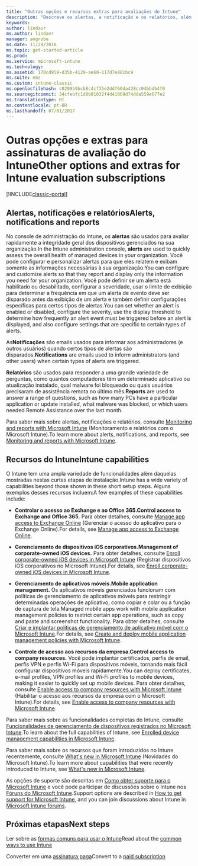 ```yaml
---
title: "Outras opções e recursos extras para avaliações do Intune"
description: "Descreve os alertas, a notificação e os relatórios, além das funcionalidades gerais do Intune sobre as quais você precisa saber ao se inscrever para uma avaliação gratuita de 30 dias do Intune"
keywords: 
author: lindavr
ms.author: lindavr
manager: angrobe
ms.date: 11/29/2016
ms.topic: get-started-article
ms.prod: 
ms.service: microsoft-intune
ms.technology: 
ms.assetid: 170cd959-d35b-4129-ae60-117d7e881bc9
ms.suite: ems
ms.custom: intune-classic
ms.openlocfilehash: c0299b9bcb8c4cf35e2ddf60da428cc04bbdb4f0
ms.sourcegitcommit: 34cfebfc1d8b81032f4d41869d74dda559e677e2
ms.translationtype: HT
ms.contentlocale: pt-BR
ms.lasthandoff: 07/01/2017
---
```

# <span data-ttu-id="5d6a0-103">Outras opções e extras para assinaturas de avaliação do Intune</span><span class="sxs-lookup"><span data-stu-id="5d6a0-103">Other options and extras for Intune evaluation subscriptions</span></span>
<a id="other-options-and-extras-for-intune-evaluation-subscriptions" class="xliff"></a>

[!INCLUDE[classic-portal](../includes/classic-portal.md)]

## <span data-ttu-id="5d6a0-104">Alertas, notificações e relatórios</span><span class="sxs-lookup"><span data-stu-id="5d6a0-104">Alerts, notifications and reports</span></span>
<a id="alerts-notifications-and-reports" class="xliff"></a>
<span data-ttu-id="5d6a0-105">No console de administração do Intune, os **alertas** são usados para avaliar rapidamente a integridade geral dos dispositivos gerenciados na sua organização.</span><span class="sxs-lookup"><span data-stu-id="5d6a0-105">In the Intune administration console, **alerts** are used to quickly assess the overall health of managed devices in your organization.</span></span> <span data-ttu-id="5d6a0-106">Você pode configurar e personalizar alertas para que eles relatem e exibam somente as informações necessárias à sua organização.</span><span class="sxs-lookup"><span data-stu-id="5d6a0-106">You can configure and customize alerts so that they report and display only the information you need for your organization.</span></span> <span data-ttu-id="5d6a0-107">Você pode definir se um alerta está habilitado ou desabilitado, configurar a severidade, usar o limite de exibição para determinar a frequência em que um alerta de evento deve ser disparado antes da exibição de um alerta e também definir configurações específicas para certos tipos de alertas.</span><span class="sxs-lookup"><span data-stu-id="5d6a0-107">You can set whether an alert is enabled or disabled, configure the severity, use the display threshold to determine how frequently an alert event must be triggered before an alert is displayed, and also configure settings that are specific to certain types of alerts.</span></span>

<span data-ttu-id="5d6a0-108">As**Notificações** são emails usados para informar aos administradores (e outros usuários) quando certos tipos de alertas são disparados.</span><span class="sxs-lookup"><span data-stu-id="5d6a0-108">**Notifications** are emails used to inform administrators (and other users)  when certain types of alerts are triggered.</span></span>

<span data-ttu-id="5d6a0-109">**Relatórios** são usados para responder a uma grande variedade de perguntas, como quantos computadores têm um determinado aplicativo ou atualização instalado, qual malware foi bloqueado ou quais usuários precisaram de assistência remota no último mês.</span><span class="sxs-lookup"><span data-stu-id="5d6a0-109">**Reports** are used to answer a range of questions, such as how many PCs have a particular application or update installed, what malware was blocked, or which users needed Remote Assistance over the last month.</span></span>

<span data-ttu-id="5d6a0-110">Para saber mais sobre alertas, notificações e relatórios, consulte [Monitoring and reports with Microsoft Intune](/intune-classic/Deploy-Use/monitoring-and-reports-with-microsoft-intune) (Monitoramento e relatórios com o Microsoft Intune).</span><span class="sxs-lookup"><span data-stu-id="5d6a0-110">To learn more about alerts, notifications, and reports, see [Monitoring and reports with Microsoft Intune](/intune-classic/Deploy-Use/monitoring-and-reports-with-microsoft-intune).</span></span>

## <span data-ttu-id="5d6a0-111">Recursos do Intune</span><span class="sxs-lookup"><span data-stu-id="5d6a0-111">Intune capabilities</span></span>
<a id="intune-capabilities" class="xliff"></a>
<span data-ttu-id="5d6a0-112">O Intune tem uma ampla variedade de funcionalidades além daquelas mostradas nestas curtas etapas de instalação.</span><span class="sxs-lookup"><span data-stu-id="5d6a0-112">Intune has a wide variety of capabilities beyond those shown in these short setup steps.</span></span> <span data-ttu-id="5d6a0-113">Alguns exemplos desses recursos incluem:</span><span class="sxs-lookup"><span data-stu-id="5d6a0-113">A few examples of these capabilities include:</span></span>

-   <span data-ttu-id="5d6a0-114">**Controlar o acesso ao Exchange e ao Office 365.**</span><span class="sxs-lookup"><span data-stu-id="5d6a0-114">**Control access to Exchange and Office 365.**</span></span> <span data-ttu-id="5d6a0-115">Para obter detalhes, consulte [Manage app access to Exchange Online](/intune-classic/deploy-use/restrict-access-to-email-and-o365-services-with-microsoft-intune) (Gerenciar o acesso do aplicativo para o Exchange Online).</span><span class="sxs-lookup"><span data-stu-id="5d6a0-115">For details, see [Manage app access to Exchange Online](/intune-classic/deploy-use/restrict-access-to-email-and-o365-services-with-microsoft-intune).</span></span>

-   <span data-ttu-id="5d6a0-116">**Gerenciamento de dispositivos iOS corporativos.**</span><span class="sxs-lookup"><span data-stu-id="5d6a0-116">**Management of corporate-owned iOS devices.**</span></span> <span data-ttu-id="5d6a0-117">Para obter detalhes, consulte [Enroll corporate-owned iOS devices in Microsoft Intune](/intune-classic/Deploy-Use/enroll-corporate-owned-ios-devices-in-microsoft-intune) (Registrar dispositivos iOS corporativos no Microsoft Intune).</span><span class="sxs-lookup"><span data-stu-id="5d6a0-117">For details, see [Enroll corporate-owned iOS devices in Microsoft Intune](/intune-classic/Deploy-Use/enroll-corporate-owned-ios-devices-in-microsoft-intune).</span></span>

-   <span data-ttu-id="5d6a0-118">**Gerenciamento de aplicativos móveis.**</span><span class="sxs-lookup"><span data-stu-id="5d6a0-118">**Mobile application management.**</span></span> <span data-ttu-id="5d6a0-119">Os aplicativos móveis gerenciados funcionam com políticas de gerenciamento de aplicativos móveis para restringir determinadas operações de aplicativo, como copiar e colar ou a função de captura de tela.</span><span class="sxs-lookup"><span data-stu-id="5d6a0-119">Managed mobile apps work with mobile application management policies to restrict certain app operations, such as copy and paste and screenshot functionality.</span></span> <span data-ttu-id="5d6a0-120">Para obter detalhes, consulte [Criar e implantar políticas de gerenciamento de aplicativo móvel com o Microsoft Intune](/intune-classic/Deploy-Use/manage-internet-access-using-managed-browser-policies).</span><span class="sxs-lookup"><span data-stu-id="5d6a0-120">For details, see [Create and deploy mobile application management policies with Microsoft Intune](/intune-classic/Deploy-Use/manage-internet-access-using-managed-browser-policies).</span></span>

-   <span data-ttu-id="5d6a0-121">**Controle de acesso aos recursos da empresa.**</span><span class="sxs-lookup"><span data-stu-id="5d6a0-121">**Control access to company resources.**</span></span> <span data-ttu-id="5d6a0-122">Você pode implantar certificados, perfis de email, perfis VPN e perfis Wi-Fi para dispositivos móveis, tornando mais fácil configurar dispositivos móveis rapidamente.</span><span class="sxs-lookup"><span data-stu-id="5d6a0-122">You can deploy certificates, e-mail profiles, VPN profiles and Wi-Fi profiles to mobile devices, making it easier to quickly set up mobile devices.</span></span> <span data-ttu-id="5d6a0-123">Para obter detalhes, consulte [Enable access to company resources with Microsoft Intune](/intune-classic/Deploy-Use/enable-access-to-company-resources-with-microsoft-intune) (Habilitar o acesso aos recursos da empresa com o Microsoft Intune).</span><span class="sxs-lookup"><span data-stu-id="5d6a0-123">For details, see [Enable access to company resources with Microsoft Intune](/intune-classic/Deploy-Use/enable-access-to-company-resources-with-microsoft-intune).</span></span>

<span data-ttu-id="5d6a0-124">Para saber mais sobre as funcionalidades completas do Intune, consulte [Funcionalidades de gerenciamento de dispositivos registrados no Microsoft Intune](/intune-classic/get-started/mobile-device-management-capabilities-in-microsoft-intune).</span><span class="sxs-lookup"><span data-stu-id="5d6a0-124">To learn about the full capabilities of Intune, see [Enrolled device management capabilities in Microsoft Intune](/intune-classic/get-started/mobile-device-management-capabilities-in-microsoft-intune).</span></span>

<span data-ttu-id="5d6a0-125">Para saber mais sobre os recursos que foram introduzidos no Intune recentemente, consulte [What's new in Microsoft Intune](/intune-classic/whats-new/whats-new-in-microsoft-intune) (Novidades do Microsoft Intune).</span><span class="sxs-lookup"><span data-stu-id="5d6a0-125">To learn more about capabilities that were recently introduced to Intune, see [What's new in Microsoft Intune](/intune-classic/whats-new/whats-new-in-microsoft-intune).</span></span>

<span data-ttu-id="5d6a0-126">As opções de suporte são descritas em [Como obter suporte para o Microsoft Intune](/intune-classic/Troubleshoot/how-to-get-support-for-microsoft-intune) e você pode participar de discussões sobre o Intune nos [Fóruns do Microsoft Intune](https://social.technet.microsoft.com/Forums/en-US/home?forum=microsoftintuneprod).</span><span class="sxs-lookup"><span data-stu-id="5d6a0-126">Support options are described in [How to get support for Microsoft Intune](/intune-classic/Troubleshoot/how-to-get-support-for-microsoft-intune), and you can join discussions about Intune in [Microsoft Intune forums](https://social.technet.microsoft.com/Forums/en-US/home?forum=microsoftintuneprod).</span></span>

## <span data-ttu-id="5d6a0-127">Próximas etapas</span><span class="sxs-lookup"><span data-stu-id="5d6a0-127">Next steps</span></span>
<a id="next-steps" class="xliff"></a>
<span data-ttu-id="5d6a0-128">Ler sobre as [formas comuns para usar o Intune](/intune/common-scenarios)</span><span class="sxs-lookup"><span data-stu-id="5d6a0-128">Read about the [common ways to use Intune](/intune/common-scenarios)</span></span>

<span data-ttu-id="5d6a0-129">Converter em uma [assinatura paga](get-started-with-a-30-day-trial-of-microsoft-intune-step-7.md)</span><span class="sxs-lookup"><span data-stu-id="5d6a0-129">Convert to a [paid subscription](get-started-with-a-30-day-trial-of-microsoft-intune-step-7.md)</span></span>
